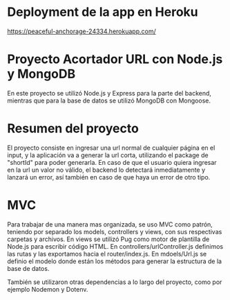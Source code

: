 # Deployment de la app en Heroku
https://peaceful-anchorage-24334.herokuapp.com/

# Proyecto Acortador URL con Node.js y MongoDB
En este proyecto se utilizó Node.js y Express para la parte del backend,
mientras que para la base de datos se utilizó MongoDB con Mongoose.

# Resumen del proyecto
El proyecto consiste en ingresar una url normal de cualquier página en el input,
y la aplicación va a generar la url corta, utilizando el package de "shortId" para
poder generarla. En caso de que el usuario quiera ingresar en la url un valor no válido,
el backend lo detectará inmediatamente y lanzará un error,
así también en caso de que haya un error de otro tipo.

# MVC
Para trabajar de una manera mas organizada, se uso MVC como patrón, teniendo por separado los models,
controllers y views, con sus respectivas carpetas y archivos. 
En views se utilizó Pug como motor de plantilla de Node.js para escribir código HTML.
En controllers/urlController.js definimos las rutas y las exportamos hacia el router/index.js.
En mdoels/Url.js se definio el modelo donde están los métodos para generar la estructura de la base de datos.

También se utilizaron otras dependencias a lo largo del proyecto,
como por ejemplo Nodemon y Dotenv.
